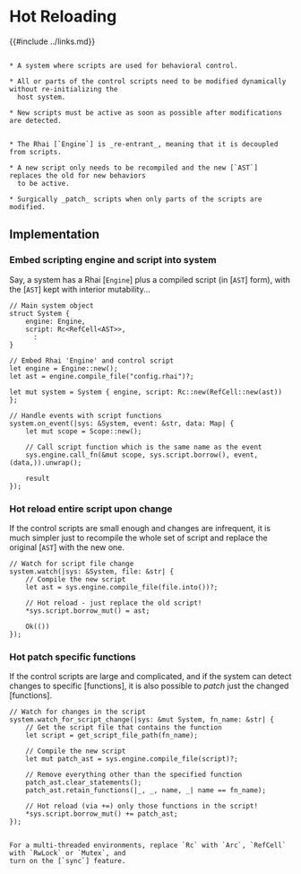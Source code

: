 Hot Reloading
=============

{{#include ../links.md}}


```admonish info "Usage scenario"

* A system where scripts are used for behavioral control.

* All or parts of the control scripts need to be modified dynamically without re-initializing the
  host system.

* New scripts must be active as soon as possible after modifications are detected.
```

```admonish abstract "Key concepts"

* The Rhai [`Engine`] is _re-entrant_, meaning that it is decoupled from scripts.

* A new script only needs to be recompiled and the new [`AST`] replaces the old for new behaviors
  to be active.

* Surgically _patch_ scripts when only parts of the scripts are modified.
```


Implementation
--------------

### Embed scripting engine and script into system

Say, a system has a Rhai [`Engine`] plus a compiled script (in [`AST`] form), with the [`AST`] kept
with interior mutability...

```rust,no_run
// Main system object
struct System {
    engine: Engine,
    script: Rc<RefCell<AST>>,
      :
}

// Embed Rhai 'Engine' and control script
let engine = Engine::new();
let ast = engine.compile_file("config.rhai")?;

let mut system = System { engine, script: Rc::new(RefCell::new(ast)) };

// Handle events with script functions
system.on_event(|sys: &System, event: &str, data: Map| {
    let mut scope = Scope::new();

    // Call script function which is the same name as the event
    sys.engine.call_fn(&mut scope, sys.script.borrow(), event, (data,)).unwrap();

    result
});
```

### Hot reload entire script upon change

If the control scripts are small enough and changes are infrequent, it is much simpler just to
recompile the whole set of script and replace the original [`AST`] with the new one.

```rust,no_run
// Watch for script file change
system.watch(|sys: &System, file: &str| {
    // Compile the new script
    let ast = sys.engine.compile_file(file.into())?;

    // Hot reload - just replace the old script!
    *sys.script.borrow_mut() = ast;

    Ok(())
});
```

### Hot patch specific functions

If the control scripts are large and complicated, and if the system can detect changes to specific [functions],
it is also possible to _patch_ just the changed [functions].

```rust,no_run
// Watch for changes in the script
system.watch_for_script_change(|sys: &mut System, fn_name: &str| {
    // Get the script file that contains the function
    let script = get_script_file_path(fn_name);

    // Compile the new script
    let mut patch_ast = sys.engine.compile_file(script)?;

    // Remove everything other than the specified function
    patch_ast.clear_statements();
    patch_ast.retain_functions(|_, _, name, _| name == fn_name);

    // Hot reload (via +=) only those functions in the script!
    *sys.script.borrow_mut() += patch_ast;
});
```


```admonish tip "Tip: Multi-threaded considerations"

For a multi-threaded environments, replace `Rc` with `Arc`, `RefCell` with `RwLock` or `Mutex`, and
turn on the [`sync`] feature.
```
